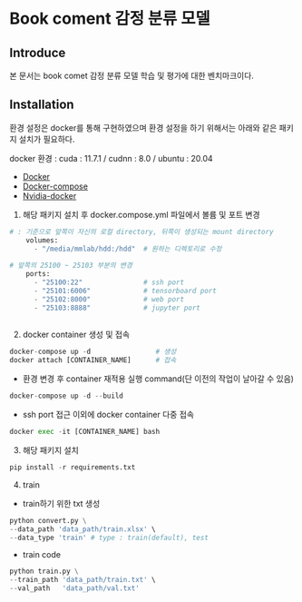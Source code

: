 # Book coment 감정 분류 모델

## Introduce
본 문서는 book comet 감정 분류 모델 학습 및 평가에 대한 벤치마크이다.

## Installation
환경 설정은 docker를 통해 구현하였으며 환경 설정을 하기 위해서는 아래와 같은 패키지 설치가 필요하다.

docker 환경 : cuda : 11.7.1 / cudnn : 8.0 / ubuntu : 20.04
* [Docker](https://docs.docker.com/engine/install/ubuntu/)
* [Docker-compose](https://docs.docker.com/compose/install/)
* [Nvidia-docker](https://github.com/NVIDIA/nvidia-docker)

1. 해당 패키지 설치 후 docker.compose.yml 파일에서 볼륨 및 포트 변경

```python
# : 기준으로 앞쪽이 자신의 로컬 directory, 뒤쪽이 생성되는 mount directory
    volumes:
      - "/media/mmlab/hdd:/hdd"  # 원하는 디렉토리로 수정
      
# 앞쪽의 25100 ~ 25103 부분의 변경 
    ports:
      - "25100:22"               # ssh port
      - "25101:6006"             # tensorboard port
      - "25102:8000"             # web port
      - "25103:8888"             # jupyter port
      
```

2. docker container 생성 및 접속

```python
docker-compose up -d                # 생성
docker attach [CONTAINER_NAME]      # 접속
```

 - 환경 변경 후 container 재적용 실행 command(단 이전의 작업이 날아갈 수 있음)
```python
docker-compose up -d --build
```

 - ssh port 접근 이외에 docker container 다중 접속
```python
docker exec -it [CONTAINER_NAME] bash
```

3. 해당 패키지 설치
```python
pip install -r requirements.txt
```

4. train
 - train하기 위한 txt 생성
```python
python convert.py \
--data_path 'data_path/train.xlsx' \
--data_type 'train' # type : train(default), test
```
- train code
```python
python train.py \
--train_path 'data_path/train.txt' \
--val_path   'data_path/val.txt'
```


